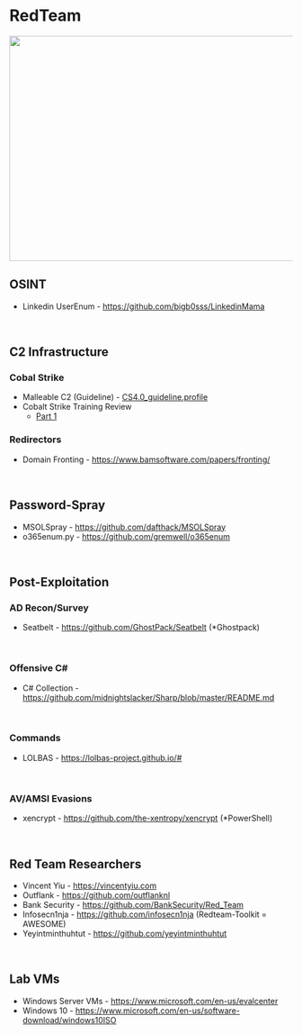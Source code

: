# RedTeam
<p align="center">
  <img width="600" height="400" src="https://github.com/bigb0sss/RedTeam/blob/master/redteam_logo_top.png">
</p>

## OSINT
* Linkedin UserEnum - https://github.com/bigb0sss/LinkedinMama
</br>

## C2 Infrastructure
### Cobal Strike
  * Malleable C2 (Guideline) - [CS4.0_guideline.profile](https://github.com/bigb0sss/RedTeam/blob/master/CobaltStrike/malleable_C2_profile/CS4.0_guideline.profile)
  * Cobalt Strike Training Review 
    * [Part 1](https://medium.com/@bigb0ss/red-team-review-of-red-team-operations-with-cobalt-strike-2019-training-course-part-1-962c510565aa)

### Redirectors
  * Domain Fronting - https://www.bamsoftware.com/papers/fronting/
<br />  

## Password-Spray
* MSOLSpray - https://github.com/dafthack/MSOLSpray
* o365enum.py - https://github.com/gremwell/o365enum
</br>

## Post-Exploitation
### AD Recon/Survey
 * Seatbelt - https://github.com/GhostPack/Seatbelt (*Ghostpack)
</br>

### Offensive C#
* C# Collection - https://github.com/midnightslacker/Sharp/blob/master/README.md
</br>

### Commands
* LOLBAS - https://lolbas-project.github.io/#
</br>

### AV/AMSI Evasions
 * xencrypt - https://github.com/the-xentropy/xencrypt (*PowerShell)
</br>

## Red Team Researchers
  * Vincent Yiu - https://vincentyiu.com
  * Outflank - https://github.com/outflanknl
  * Bank Security - https://github.com/BankSecurity/Red_Team
  * Infosecn1nja - https://github.com/infosecn1nja (Redteam-Toolkit = AWESOME)
  * Yeyintminthuhtut - https://github.com/yeyintminthuhtut
</br>
  

## Lab VMs
  * Windows Server VMs - https://www.microsoft.com/en-us/evalcenter
  * Windows 10 - https://www.microsoft.com/en-us/software-download/windows10ISO

